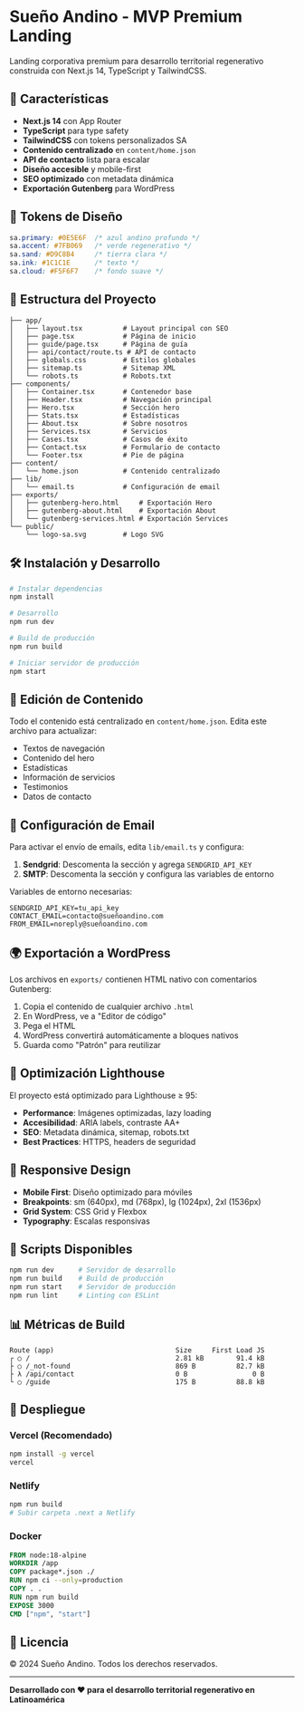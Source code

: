 # Sueño Andino - MVP Premium Landing

Landing corporativa premium para desarrollo territorial regenerativo construida con Next.js 14, TypeScript y TailwindCSS.

## 🚀 Características

- **Next.js 14** con App Router
- **TypeScript** para type safety
- **TailwindCSS** con tokens personalizados SA
- **Contenido centralizado** en `content/home.json`
- **API de contacto** lista para escalar
- **Diseño accesible** y mobile-first
- **SEO optimizado** con metadata dinámica
- **Exportación Gutenberg** para WordPress

## 🎨 Tokens de Diseño

```css
sa.primary: #0E5E6F  /* azul andino profundo */
sa.accent: #7FB069   /* verde regenerativo */
sa.sand: #D9C8B4     /* tierra clara */
sa.ink: #1C1C1E      /* texto */
sa.cloud: #F5F6F7    /* fondo suave */
```

## 📁 Estructura del Proyecto

```
├── app/
│   ├── layout.tsx          # Layout principal con SEO
│   ├── page.tsx            # Página de inicio
│   ├── guide/page.tsx      # Página de guía
│   ├── api/contact/route.ts # API de contacto
│   ├── globals.css         # Estilos globales
│   ├── sitemap.ts          # Sitemap XML
│   └── robots.ts           # Robots.txt
├── components/
│   ├── Container.tsx       # Contenedor base
│   ├── Header.tsx          # Navegación principal
│   ├── Hero.tsx            # Sección hero
│   ├── Stats.tsx           # Estadísticas
│   ├── About.tsx           # Sobre nosotros
│   ├── Services.tsx        # Servicios
│   ├── Cases.tsx           # Casos de éxito
│   ├── Contact.tsx         # Formulario de contacto
│   └── Footer.tsx          # Pie de página
├── content/
│   └── home.json           # Contenido centralizado
├── lib/
│   └── email.ts            # Configuración de email
├── exports/
│   ├── gutenberg-hero.html     # Exportación Hero
│   ├── gutenberg-about.html    # Exportación About
│   └── gutenberg-services.html # Exportación Services
└── public/
    └── logo-sa.svg         # Logo SVG
```

## 🛠️ Instalación y Desarrollo

```bash
# Instalar dependencias
npm install

# Desarrollo
npm run dev

# Build de producción
npm run build

# Iniciar servidor de producción
npm start
```

## 📝 Edición de Contenido

Todo el contenido está centralizado en `content/home.json`. Edita este archivo para actualizar:

- Textos de navegación
- Contenido del hero
- Estadísticas
- Información de servicios
- Testimonios
- Datos de contacto

## 📧 Configuración de Email

Para activar el envío de emails, edita `lib/email.ts` y configura:

1. **Sendgrid**: Descomenta la sección y agrega `SENDGRID_API_KEY`
2. **SMTP**: Descomenta la sección y configura las variables de entorno

Variables de entorno necesarias:
```env
SENDGRID_API_KEY=tu_api_key
CONTACT_EMAIL=contacto@sueñoandino.com
FROM_EMAIL=noreply@sueñoandino.com
```

## 🌍 Exportación a WordPress

Los archivos en `exports/` contienen HTML nativo con comentarios Gutenberg:

1. Copia el contenido de cualquier archivo `.html`
2. En WordPress, ve a "Editor de código"
3. Pega el HTML
4. WordPress convertirá automáticamente a bloques nativos
5. Guarda como "Patrón" para reutilizar

## 🎯 Optimización Lighthouse

El proyecto está optimizado para Lighthouse ≥ 95:

- **Performance**: Imágenes optimizadas, lazy loading
- **Accesibilidad**: ARIA labels, contraste AA+
- **SEO**: Metadata dinámica, sitemap, robots.txt
- **Best Practices**: HTTPS, headers de seguridad

## 📱 Responsive Design

- **Mobile First**: Diseño optimizado para móviles
- **Breakpoints**: sm (640px), md (768px), lg (1024px), 2xl (1536px)
- **Grid System**: CSS Grid y Flexbox
- **Typography**: Escalas responsivas

## 🔧 Scripts Disponibles

```bash
npm run dev      # Servidor de desarrollo
npm run build    # Build de producción
npm run start    # Servidor de producción
npm run lint     # Linting con ESLint
```

## 📊 Métricas de Build

```
Route (app)                              Size     First Load JS
┌ ○ /                                    2.81 kB        91.4 kB
├ ○ /_not-found                          869 B          82.7 kB
├ λ /api/contact                         0 B                0 B
└ ○ /guide                               175 B          88.8 kB
```

## 🚀 Despliegue

### Vercel (Recomendado)
```bash
npm install -g vercel
vercel
```

### Netlify
```bash
npm run build
# Subir carpeta .next a Netlify
```

### Docker
```dockerfile
FROM node:18-alpine
WORKDIR /app
COPY package*.json ./
RUN npm ci --only=production
COPY . .
RUN npm run build
EXPOSE 3000
CMD ["npm", "start"]
```

## 📄 Licencia

© 2024 Sueño Andino. Todos los derechos reservados.

---

**Desarrollado con ❤️ para el desarrollo territorial regenerativo en Latinoamérica**
